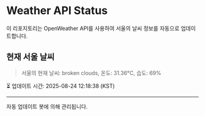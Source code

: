 
# Weather API Status

이 리포지토리는 OpenWeather API를 사용하여 서울의 날씨 정보를 자동으로 업데이트합니다.

## 현재 서울 날씨
> 서울의 현재 날씨: broken clouds, 온도: 31.36°C, 습도: 69%

⏳ 업데이트 시간: 2025-08-24 12:18:38 (KST)

---
자동 업데이트 봇에 의해 관리됩니다.
